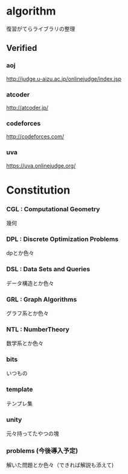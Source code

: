 # algorithm
復習がてらライブラリの整理


## Verified
### aoj
<http://judge.u-aizu.ac.jp/onlinejudge/index.jsp>
### atcoder
<http://atcoder.jp/>
### codeforces
<http://codeforces.com/>
### uva
<https://uva.onlinejudge.org/>

# Constitution

### CGL : Computational Geometry
幾何
### DPL : Discrete Optimization Problems
dpとか色々
### DSL : Data Sets and Queries
データ構造とか色々
### GRL : Graph Algorithms
グラフ系とか色々
### NTL : NumberTheory
数学系とか色々
### bits
いつもの
### template
テンプレ集
### unity
元々持ってたやつの塊

### problems (今後導入予定)
解いた問題とか色々（できれば解説も添えて)

